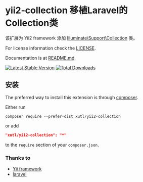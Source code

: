 # yii2-collection 移植Laravel的Collection类

该扩展为 Yii2 framework 添加 [Illuminate\Support\Collection](https://github.com/laravel/framework/blob/5.3/src/Illuminate/Support/Collection.php) 类。

For license information check the [LICENSE](https://github.com/laravel/framework/blob/5.3/LICENSE.md).

Documentation is at [README.md](https://laravel.com/docs/5.3/controllers).

[![Latest Stable Version](https://poser.pugx.org/xutl/yii2-collection/v/stable.png)](https://packagist.org/packages/xutl/yii2-collection)
[![Total Downloads](https://poser.pugx.org/xutl/yii2-collection/downloads.png)](https://packagist.org/packages/xutl/yii2-collection)

安装
------------

The preferred way to install this extension is through [composer](http://getcomposer.org/download/).

Either run

```
composer require --prefer-dist xutl/yii2-collection
```

or add

```json
"xutl/yii2-collection": "*"
```

to the `require` section of your `composer.json`.


### Thanks to

* [Yii framework](https://github.com/yiisoft/yii2)
* [laravel](https://laravel.com/)
